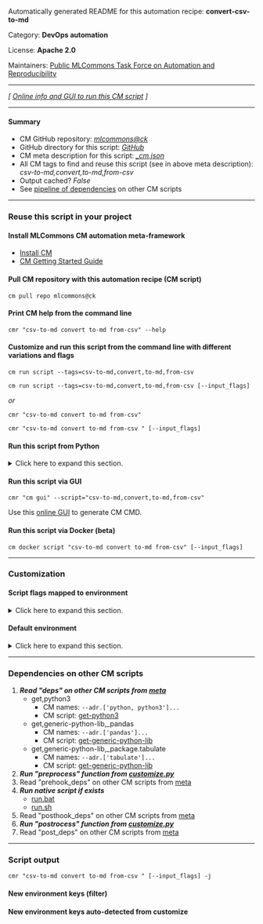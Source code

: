 Automatically generated README for this automation recipe: **convert-csv-to-md**

Category: **DevOps automation**

License: **Apache 2.0**

Maintainers: [Public MLCommons Task Force on Automation and Reproducibility](https://github.com/mlcommons/ck/blob/master/docs/taskforce.md)

---
*[ [Online info and GUI to run this CM script](https://access.cknowledge.org/playground/?action=scripts&name=convert-csv-to-md,200a95b80bee4a25) ]*

---
#### Summary

* CM GitHub repository: *[mlcommons@ck](https://github.com/mlcommons/ck/tree/dev/cm-mlops)*
* GitHub directory for this script: *[GitHub](https://github.com/mlcommons/ck/tree/dev/cm-mlops/script/convert-csv-to-md)*
* CM meta description for this script: *[_cm.json](_cm.json)*
* All CM tags to find and reuse this script (see in above meta description): *csv-to-md,convert,to-md,from-csv*
* Output cached? *False*
* See [pipeline of dependencies](#dependencies-on-other-cm-scripts) on other CM scripts


---
### Reuse this script in your project

#### Install MLCommons CM automation meta-framework

* [Install CM](https://access.cknowledge.org/playground/?action=install)
* [CM Getting Started Guide](https://github.com/mlcommons/ck/blob/master/docs/getting-started.md)

#### Pull CM repository with this automation recipe (CM script)

```cm pull repo mlcommons@ck```

#### Print CM help from the command line

````cmr "csv-to-md convert to-md from-csv" --help````

#### Customize and run this script from the command line with different variations and flags

`cm run script --tags=csv-to-md,convert,to-md,from-csv`

`cm run script --tags=csv-to-md,convert,to-md,from-csv [--input_flags]`

*or*

`cmr "csv-to-md convert to-md from-csv"`

`cmr "csv-to-md convert to-md from-csv " [--input_flags]`


#### Run this script from Python

<details>
<summary>Click here to expand this section.</summary>

```python

import cmind

r = cmind.access({'action':'run'
                  'automation':'script',
                  'tags':'csv-to-md,convert,to-md,from-csv'
                  'out':'con',
                  ...
                  (other input keys for this script)
                  ...
                 })

if r['return']>0:
    print (r['error'])

```

</details>


#### Run this script via GUI

```cmr "cm gui" --script="csv-to-md,convert,to-md,from-csv"```

Use this [online GUI](https://cKnowledge.org/cm-gui/?tags=csv-to-md,convert,to-md,from-csv) to generate CM CMD.

#### Run this script via Docker (beta)

`cm docker script "csv-to-md convert to-md from-csv" [--input_flags]`

___
### Customization


#### Script flags mapped to environment
<details>
<summary>Click here to expand this section.</summary>

* `--csv_file=value`  &rarr;  `CM_CSV_FILE=value`
* `--md_file=value`  &rarr;  `CM_MD_FILE=value`

**Above CLI flags can be used in the Python CM API as follows:**

```python
r=cm.access({... , "csv_file":...}
```

</details>

#### Default environment

<details>
<summary>Click here to expand this section.</summary>

These keys can be updated via `--env.KEY=VALUE` or `env` dictionary in `@input.json` or using script flags.


</details>

___
### Dependencies on other CM scripts


  1. ***Read "deps" on other CM scripts from [meta](https://github.com/mlcommons/ck/tree/dev/cm-mlops/script/convert-csv-to-md/_cm.json)***
     * get,python3
       * CM names: `--adr.['python, python3']...`
       - CM script: [get-python3](https://github.com/mlcommons/ck/tree/master/cm-mlops/script/get-python3)
     * get,generic-python-lib,_pandas
       * CM names: `--adr.['pandas']...`
       - CM script: [get-generic-python-lib](https://github.com/mlcommons/ck/tree/master/cm-mlops/script/get-generic-python-lib)
     * get,generic-python-lib,_package.tabulate
       * CM names: `--adr.['tabulate']...`
       - CM script: [get-generic-python-lib](https://github.com/mlcommons/ck/tree/master/cm-mlops/script/get-generic-python-lib)
  1. ***Run "preprocess" function from [customize.py](https://github.com/mlcommons/ck/tree/dev/cm-mlops/script/convert-csv-to-md/customize.py)***
  1. Read "prehook_deps" on other CM scripts from [meta](https://github.com/mlcommons/ck/tree/dev/cm-mlops/script/convert-csv-to-md/_cm.json)
  1. ***Run native script if exists***
     * [run.bat](https://github.com/mlcommons/ck/tree/dev/cm-mlops/script/convert-csv-to-md/run.bat)
     * [run.sh](https://github.com/mlcommons/ck/tree/dev/cm-mlops/script/convert-csv-to-md/run.sh)
  1. Read "posthook_deps" on other CM scripts from [meta](https://github.com/mlcommons/ck/tree/dev/cm-mlops/script/convert-csv-to-md/_cm.json)
  1. ***Run "postrocess" function from [customize.py](https://github.com/mlcommons/ck/tree/dev/cm-mlops/script/convert-csv-to-md/customize.py)***
  1. Read "post_deps" on other CM scripts from [meta](https://github.com/mlcommons/ck/tree/dev/cm-mlops/script/convert-csv-to-md/_cm.json)

___
### Script output
`cmr "csv-to-md convert to-md from-csv " [--input_flags] -j`
#### New environment keys (filter)

#### New environment keys auto-detected from customize
